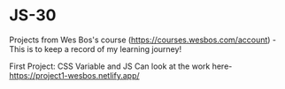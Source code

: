 # JS-30
Projects from Wes Bos's course (https://courses.wesbos.com/account)
-This is to keep a record of my learning journey!

First Project: CSS Variable and JS
               Can look at the work here- https://project1-wesbos.netlify.app/
